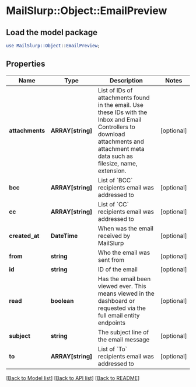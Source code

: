 # MailSlurp::Object::EmailPreview

## Load the model package
```perl
use MailSlurp::Object::EmailPreview;
```

## Properties
Name | Type | Description | Notes
------------ | ------------- | ------------- | -------------
**attachments** | **ARRAY[string]** | List of IDs of attachments found in the email. Use these IDs with the Inbox and Email Controllers to download attachments and attachment meta data such as filesize, name, extension. | [optional] 
**bcc** | **ARRAY[string]** | List of &#x60;BCC&#x60; recipients email was addressed to | [optional] 
**cc** | **ARRAY[string]** | List of &#x60;CC&#x60; recipients email was addressed to | [optional] 
**created_at** | **DateTime** | When was the email received by MailSlurp | [optional] 
**from** | **string** | Who the email was sent from | [optional] 
**id** | **string** | ID of the email | [optional] 
**read** | **boolean** | Has the email been viewed ever. This means viewed in the dashboard or requested via the full email entity endpoints | [optional] 
**subject** | **string** | The subject line of the email message | [optional] 
**to** | **ARRAY[string]** | List of &#x60;To&#x60; recipients email was addressed to | [optional] 

[[Back to Model list]](../README.md#documentation-for-models) [[Back to API list]](../README.md#documentation-for-api-endpoints) [[Back to README]](../README.md)


